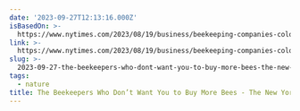 ```yaml
---
date: '2023-09-27T12:13:16.000Z'
isBasedOn: >-
  https://www.nytimes.com/2023/08/19/business/beekeeping-companies-colony-collapse.html
link: >-
  https://www.nytimes.com/2023/08/19/business/beekeeping-companies-colony-collapse.html
slug: >-
  2023-09-27-the-beekeepers-who-dont-want-you-to-buy-more-bees-the-new-york-times
tags:
  - nature
title: The Beekeepers Who Don’t Want You to Buy More Bees - The New York Times
---
```


